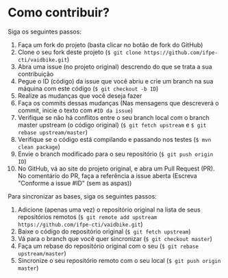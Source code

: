 
# Como contribuir?

Siga os seguintes passos:

1. Faça um fork do projeto (basta clicar no botão de fork do GitHub)
2. Clone o seu fork deste projeto (`$ git clone https://github.com/ifpe-cti/vaidbike.git`)
3. Abra uma issue (no projeto original) descrendo do que se trata a sua
contribuição
4. Pegue o ID (código) da issue que você abriu e crie um branch na sua máquina
com este código (`$ git checkout -b ID`)
5. Realize as mudanças que você deseja fazer
6. Faça os commits dessas mudanças (Nas mensagens que descreverá o commit,
inicie o texto com `#ID da issue`)
7. Verifique se não há conflitos entre o seu branch local com o branch master
upstream (o código original) (`$ git fetch upstream` e `$ git rebase
upstream/master`)
8. Verifique se o código está compilando e passando nos testes (`$ mvn clean
package`)
9. Envie o branch modificado para o seu repositório (`$ git push origin ID`)
10. No GitHub, vá ao site do projeto original, e abra um Pull Request (PR). No
comentário do PR, faça a referência a issue aberta (Escreva "Conforme a issue
#ID" (sem as aspas))

Para sincronizar as bases, siga os seguintes passos:

1. Adicione (apenas uma vez) o repositório original na lista de seus
repositórios remotos (`$ git remote add upstream
https://github.com/ifpe-cti/vaidbike.git`)
2. Baixe o código do repositório original (`$ git fetch upstream`)
3. Vá para o branch que você quer sincronizar (`$ git checkout master`)
4. Faça um rebase do repositório original com o seu (`$ git rebase
upstream/master`)
5. Sincronize o seu repositório remoto com o seu local (`$ git push origin
master`)
